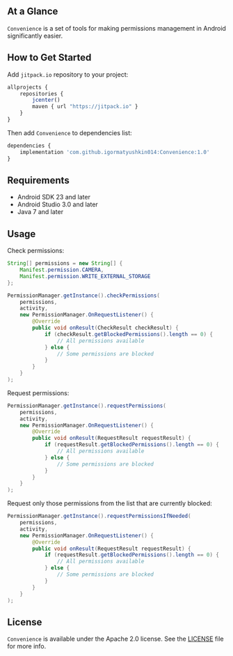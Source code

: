 ## At a Glance

`Convenience` is a set of tools for making permissions management in Android significantly easier.

## How to Get Started

Add `jitpack.io` repository to your project:

```javascript
allprojects {
    repositories {
        jcenter()
        maven { url "https://jitpack.io" }
    }
}
```

Then add `Convenience` to dependencies list:

```javascript
dependencies {
    implementation 'com.github.igormatyushkin014:Convenience:1.0'
}
```

## Requirements

* Android SDK 23 and later
* Android Studio 3.0 and later
* Java 7 and later

## Usage

Check permissions:

```java
String[] permissions = new String[] {
    Manifest.permission.CAMERA,
    Manifest.permission.WRITE_EXTERNAL_STORAGE
};

PermissionManager.getInstance().checkPermissions(
    permissions,
    activity,
    new PermissionManager.OnRequestListener() {
        @Override
        public void onResult(CheckResult checkResult) {
            if (checkResult.getBlockedPermissions().length == 0) {
                // All permissions available
            } else {
                // Some permissions are blocked
            }
        }
    }
);
```

Request permissions:

```java
PermissionManager.getInstance().requestPermissions(
    permissions,
    activity,
    new PermissionManager.OnRequestListener() {
        @Override
        public void onResult(RequestResult requestResult) {
            if (requestResult.getBlockedPermissions().length == 0) {
                // All permissions available
            } else {
                // Some permissions are blocked
            }
        }
    }
);
```

Request only those permissions from the list that are currently blocked:

```java
PermissionManager.getInstance().requestPermissionsIfNeeded(
    permissions,
    activity,
    new PermissionManager.OnRequestListener() {
        @Override
        public void onResult(RequestResult requestResult) {
            if (requestResult.getBlockedPermissions().length == 0) {
                // All permissions available
            } else {
                // Some permissions are blocked
            }
        }
    }
);
```

## License

`Convenience` is available under the Apache 2.0 license. See the [LICENSE](./LICENSE) file for more info.
